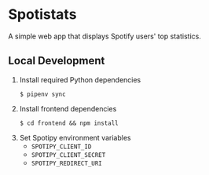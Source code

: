 # Spotistats

A simple web app that displays Spotify users' top statistics.


## Local Development

1. Install required Python dependencies
    ```shell
    $ pipenv sync
    ```
2. Install frontend dependencies
    ```shell
    $ cd frontend && npm install
    ```
3. Set Spotipy environment variables
    - `SPOTIPY_CLIENT_ID`
    - `SPOTIPY_CLIENT_SECRET` 
    - `SPOTIPY_REDIRECT_URI`
